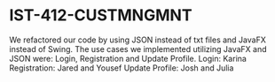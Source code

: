 # IST-412-CUSTMNGMNT
We refactored our code by using JSON instead of txt files and JavaFX instead of Swing. The use cases we implemented utilizing JavaFX and JSON were: Login, Registration and Update Profile. 
Login: Karina 
Registration: Jared and Yousef 
Update Profile: Josh and Julia
